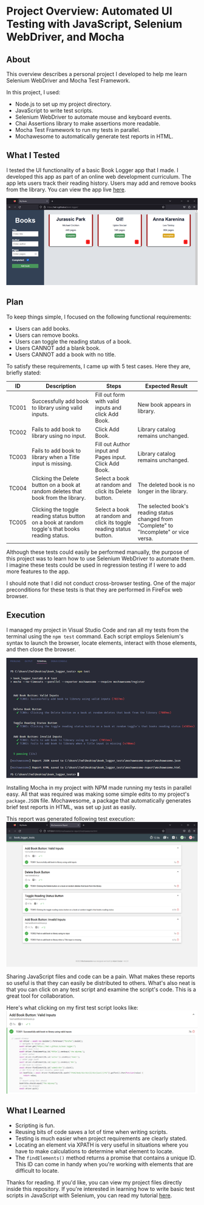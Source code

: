 # Project Overview: Automated UI Testing with JavaScript, Selenium WebDriver, and Mocha

## About
This overview describes a personal project I developed to help me learn Selenium WebDriver and Mocha Test Framework.

In this project, I used:
* Node.js to set up my project directory.
* JavaScript to write test scripts.
* Selenium WebDriver to automate mouse and keyboard events.
* Chai Assertions library to make assertions more readable.
* Mocha Test Framework to run my tests in parallel.
* Mochawesome to automatically generate test reports in HTML.

## What I Tested
I tested the UI functionality of a basic Book Logger app that I made. I developed this app as part of an online web development curriculum. The app lets users track their reading history. Users may add and remove books from the library. You can view the app live [here](https://ted-v.github.io/book-logger/). 

![books app img](imgs/app_demo.png)

## Plan
To keep things simple, I focused on the following functional requirements:
* Users can add books.
* Users can remove books.
* Users can toggle the reading status of a book.
* Users CANNOT add a blank book.
* Users CANNOT add a book with no title.

To satisfy these requirements, I came up with 5 test cases. Here they are, briefly stated: 

| ID | Description                                                                                      | Steps                                                               | Expected Result                                                                           |
|---------|--------------------------------------------------------------------------------------------------|---------------------------------------------------------------------|-------------------------------------------------------------------------------------------|
| TC001   | Successfully add book to library using valid inputs.                                              | Fill out form with valid inputs and click Add Book.                 | New book appears in library.                                                              |
| TC002   | Fails to add book to library using no input.                                                      | Click Add Book.                                                     | Library catalog remains unchanged.                                                        |
| TC003   | Fails to add book to library when a Title input is missing.                                       | Fill out Author input and Pages input. Click Add Book.              | Library catalog remains unchanged.                                                        |
| TC004   | Clicking the Delete button on a book at random deletes that book from the library.                | Select a book at random and click its Delete button.                | The deleted book is no longer in the library.                                             |
| TC005   | Clicking the toggle reading status button on a book at random toggle's that books reading status. | Select a book at random and click its toggle reading status button. | The selected book's reading status changed from "Complete" to "Incomplete" or vice versa. |

Although these tests could easily be performed manually, the purpose of this project was to learn how to use Selenium WebDriver to automate them. I imagine these tests could be used in regression testing if I were to add more features to the app. 

I should note that I did not conduct cross-browser testing. One of the major preconditions for these tests is that they are performed in FireFox web browser. 

## Execution

I managed my project in Visual Studio Code and ran all my tests from the terminal using the `npm test` command. Each script employs Selenium's syntax to launch the browser, locate elements, interact with those elements, and then close the browser. 

![executing tests in vscode img](imgs/executing_tests_vscode.png)

Installing Mocha in my project with NPM made running my tests in parallel easy. All that was required was making some simple edits to my project's `package.JSON` file. Mochawesome, a package that automatically generates brief test reports in HTML, was set up just as easily.

This report was generated following test execution:
![test report img](imgs/test_report.png)

Sharing JavaScript files and code can be a pain. What makes these reports so useful is that they can easily be distributed to others. What's also neat is that you can click on any test script and examine the script's code. This is a great tool for collaboration. 

Here's what clicking on my first test script looks like: 
![test script examined img](imgs/test_report_examined.png)

## What I Learned
* Scripting is fun.
* Reusing bits of code saves a lot of time when writing scripts.
* Testing is much easier when project requirements are clearly stated.
* Locating an element via XPATH is very useful in situations where you have to make calculations to determine what element to locate.
* The `findElements()` method returns a promise that contains a unique ID. This ID can come in handy when you're working with elements that are difficult to locate.

Thanks for reading. If you'd like, you can view my project files directly inside this repository. If you're interested in learning how to write basic test scripts in JavaScript with Selenium, you can read my tutorial [here]("https://github.com/Ted-V/portfolio/blob/main/resources/Selenium_JS_Tutorial/seleniumtut.md").

